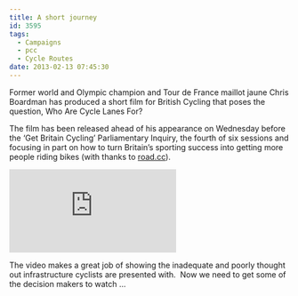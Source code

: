 ```yaml
---
title: A short journey
id: 3595
tags:
  - Campaigns
  - pcc
  - Cycle Routes
date: 2013-02-13 07:45:30
---
```


Former world and Olympic champion and Tour de France maillot jaune Chris Boardman has produced a short film for British Cycling that poses the question, Who Are Cycle Lanes For?

The film has been released ahead of his appearance on Wednesday before the ‘Get Britain Cycling’ Parliamentary Inquiry, the fourth of six sessions and focusing in part on how to turn Britain’s sporting success into getting more people riding bikes (with thanks to [road.cc](http://road.cc)).

<iframe class="pcfvideo"  src="https://www.youtube.com/embed/Xyd_KGUh10g" frameborder="0" allowfullscreen></iframe>

The video makes a great job of showing the inadequate and poorly thought out infrastructure cyclists are presented with.  Now we need to get some of the decision makers to watch ...
